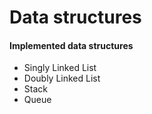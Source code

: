 Data structures
===================================

#### Implemented data structures

* Singly Linked List
* Doubly Linked List
* Stack
* Queue
